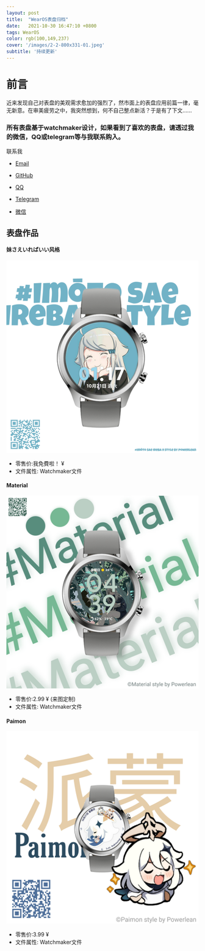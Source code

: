 ```yaml
--- 
layout: post
title:  "WearOS表盘归档"
date:   2021-10-30 16:47:10 +0800
tags: WearOS
color: rgb(100,149,237)
cover: '/images/2-2-800x331-01.jpeg'
subtitle: '持续更新'
---
```

# 前言
近来发现自己对表盘的美观需求愈加的强烈了，然市面上的表盘应用前篇一律，毫无新意。在审美疲劳之中，我突然想到，何不自己整点新活？于是有了下文......
### 所有表盘基于watchmaker设计，如果看到了喜欢的表盘，请透过我的微信，QQ或telegram等与我联系购入。

联系我
- [Email](https://bluebreeze191@gmail.com "谷歌邮箱")

- [GitHub](https://github.com/edges5352 "GitHub")

- [QQ](https://qm.qq.com/cgi-bin/qm/qr?k=PJemsUFPRexZMeBd1N1JjEf07DFiIqis&noverify=0 "腾讯QQ")

- [Telegram](https://t.me/wearos_watchface "Telegram") 
- [微信](/images/IMG_20211030_181157.jpg) 
 
## 表盘作品

#### 妹さえいればいい风格
![彩色数字 - 妹さえいればいい风格](/images/PicsArt_10-30-08.29.24.jpg)
- 零售价:我免費啦！ ¥
- 文件属性: Watchmaker文件

#### Material
![彩色数字 - Material风格](/images/PicsArt_10-31-04.37.40.jpg)
- 零售价:2.99 ¥ (来图定制)
- 文件属性: Watchmaker文件

#### Paimon
![彩色指针 - Paimon风格](/images/PicsArt_10-31-05.23.17.jpg)
- 零售价:3.99 ¥
- 文件属性: Watchmaker文件
